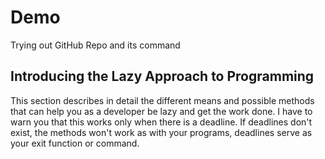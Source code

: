 # Demo


Trying out GitHub Repo and its command

## Introducing the Lazy Approach to Programming

This section describes in detail the different means and possible methods that can help you as a developer be lazy and get the work done. I have to warn you that this works only when there is a deadline. If deadlines don't exist, the methods won't work as with your programs, deadlines serve as your exit function or command.
